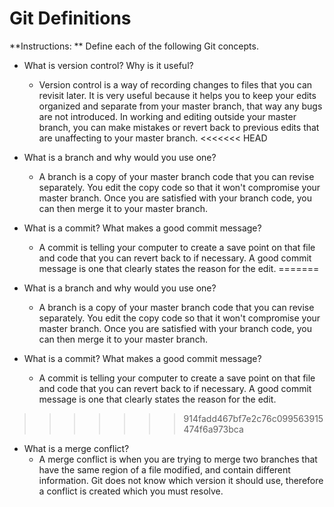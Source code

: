 # Git Definitions

**Instructions: ** Define each of the following Git concepts.

* What is version control?  Why is it useful?
    - Version control is a way of recording changes to files that you can revisit later. It is very useful because it helps you to keep your edits organized and separate from your master branch, that way any bugs are not introduced. In working and editing outside your master branch, you can make mistakes or revert back to previous edits that are unaffecting to your master branch.
<<<<<<< HEAD
* What is a branch and why would you use one?
    - A branch is a copy of your master branch code that you can revise separately. You edit the copy code so that it won't compromise your master branch. Once you are satisfied with your branch code, you can then merge it to your master branch. 
* What is a commit? What makes a good commit message?
    - A commit is telling your computer to create a save point on that file and code that you can revert back to if necessary. A good commit message is one that clearly states the reason for the edit. 
=======
    
* What is a branch and why would you use one?
    - A branch is a copy of your master branch code that you can revise separately. You edit the copy code so that it won't compromise your master branch. Once you are satisfied with your branch code, you can then merge it to your master branch.
     
* What is a commit? What makes a good commit message?
    - A commit is telling your computer to create a save point on that file and code that you can revert back to if necessary. A good commit message is one that clearly states the reason for the edit. 

>>>>>>> 914fadd467bf7e2c76c099563915474f6a973bca
* What is a merge conflict?
    - A merge conflict is when you are trying to merge two branches that have the same region of a file modified, and contain different information. Git does not know which version it should use, therefore a conflict is created which you must resolve. 